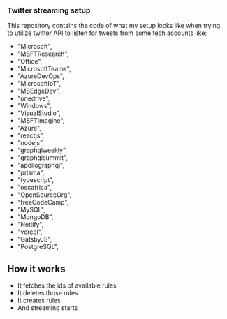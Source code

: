 ### Twitter streaming setup
This repository contains the code of what my setup looks like when trying to utilize twitter API to listen for tweets from some tech accounts like:

  -  "Microsoft",
  - "MSFTResearch",
  - "Office",
  - "MicrosoftTeams",
  - "AzureDevOps",
  - "MicrosoftIoT",
  - "MSEdgeDev",
  - "onedrive",
  - "Windows",
  - "VisualStudio",
  - "MSFTImagine",
  - "Azure",
  - "reactjs",
  - "nodejs",
  - "graphqlweekly",
  - "graphqlsummit",
  - "apollographql",
  - "prisma",
  - "typescript",
  - "oscafrica",
  - "OpenSourceOrg",
  - "freeCodeCamp",
  - "MySQL",
  - "MongoDB",
  - "Netlify",
  - "vercel",
  - "GatsbyJS",
  - "PostgreSQL",
 
 ## How it works
 - It fetches the ids of  available rules
 - It deletes those rules
 - It creates rules 
 - And streaming starts